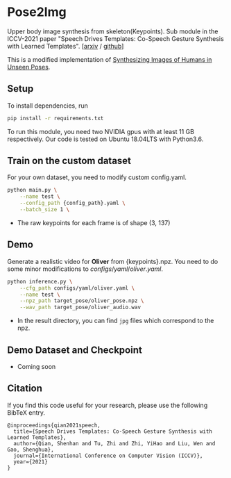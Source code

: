 # Pose2Img
Upper body image synthesis from skeleton(Keypoints).
Sub module in the ICCV-2021 paper "Speech Drives Templates: Co-Speech Gesture Synthesis with Learned Templates".
[[arxiv](https://arxiv.org/abs/2108.08020) / [github](https://github.com/ShenhanQian/SpeechDrivesTemplates)]

This is a modified implementation of [Synthesizing Images of Humans in Unseen Poses](https://openaccess.thecvf.com/content_cvpr_2018/CameraReady/1978.pdf). 


## Setup

To install dependencies, run

``` bash
pip install -r requirements.txt
```

To run this module, you need two NVIDIA gpus with at least 11 GB respectively.
Our code is tested on Ubuntu 18.04LTS with Python3.6.


## Train on the custom dataset

For your own dataset, you need to modify custom config.yaml.

``` bash
python main.py \
    --name test \
    --config_path {config_path}.yaml \
    --batch_size 1 \
```

- The raw keypoints for each frame is of shape (3, 137)

## Demo

Generate a realistic video for **Oliver** from {keypoints}.npz. You need to do some minor modifications to $configs/yaml/oliver.yaml$.

``` bash
python inference.py \
    --cfg_path configs/yaml/oliver.yaml \
    --name test \
    --npz_path target_pose/oliver_pose.npz \
    --wav_path target_pose/oliver_audio.wav
```

- In the result directory, you can find `jpg` files which correspond to the npz.


## Demo Dataset and Checkpoint
- Coming soon



## Citation
If you find this code useful for your research, please use the following BibTeX entry.
```
@inproceedings{qian2021speech,
  title={Speech Drives Templates: Co-Speech Gesture Synthesis with Learned Templates},
  author={Qian, Shenhan and Tu, Zhi and Zhi, YiHao and Liu, Wen and Gao, Shenghua},
  journal={International Conference on Computer Vision (ICCV)},
  year={2021}
}
```


